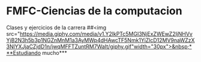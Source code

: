# FMFC-Ciencias de la computacion
 Clases y ejercicios de la carrera
##<img src="https://media.giphy.com/media/v1.Y2lkPTc5MGI3NjExZWEwZ2ljNHVvYjB2N3h5b3p1NGZnMnM1a3AyMWp4dHAwcTF5Nmk1YiZlcD12MV9naWZzX3NlYXJjaCZjdD1n/jwqMFFTZuntRM7WaIt/giphy.gif"width="30px">&nbsp;***Estudiando mucho***
